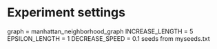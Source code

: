 # Experiment settings
graph = manhattan_neighborhood_graph
INCREASE_LENGTH = 5
EPSILON_LENGTH =  1
DECREASE_SPEED = 0.1
seeds from myseeds.txt
